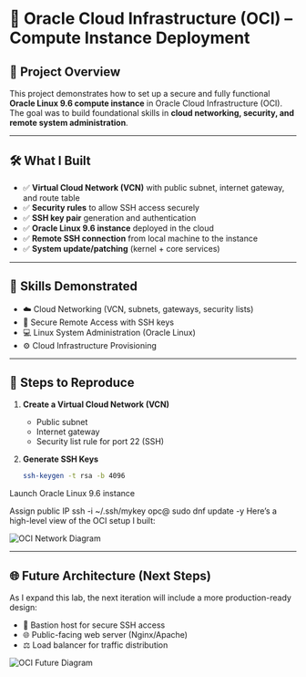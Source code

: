 # 🚀 Oracle Cloud Infrastructure (OCI) – Compute Instance Deployment

## 📌 Project Overview
This project demonstrates how to set up a secure and fully functional **Oracle Linux 9.6 compute instance** in Oracle Cloud Infrastructure (OCI).  
The goal was to build foundational skills in **cloud networking, security, and remote system administration**.

---

## 🛠️ What I Built
- ✅ **Virtual Cloud Network (VCN)** with public subnet, internet gateway, and route table  
- ✅ **Security rules** to allow SSH access securely  
- ✅ **SSH key pair** generation and authentication  
- ✅ **Oracle Linux 9.6 instance** deployed in the cloud  
- ✅ **Remote SSH connection** from local machine to the instance  
- ✅ **System update/patching** (kernel + core services)  

---

## 🎯 Skills Demonstrated
- ☁️ Cloud Networking (VCN, subnets, gateways, security lists)  
- 🔐 Secure Remote Access with SSH keys  
- 💻 Linux System Administration (Oracle Linux)  
- ⚙️ Cloud Infrastructure Provisioning  

---

## 🔎 Steps to Reproduce
1. **Create a Virtual Cloud Network (VCN)**
   - Public subnet  
   - Internet gateway  
   - Security list rule for port 22 (SSH)  

2. **Generate SSH Keys**
   ```bash
   ssh-keygen -t rsa -b 4096

Launch Oracle Linux 9.6 instance

Assign public IP
ssh -i ~/.ssh/mykey opc@<public-ip>
sudo dnf update -y
Here’s a high-level view of the OCI setup I built:

![OCI Network Diagram](docs/oci-network-diagram.png)

---

## 🌐 Future Architecture (Next Steps)

As I expand this lab, the next iteration will include a more production-ready design:

- 🔑 Bastion host for secure SSH access  
- 🌐 Public-facing web server (Nginx/Apache)  
- ⚖️ Load balancer for traffic distribution  

![OCI Future Diagram](docs/oci-future-diagram.png)
